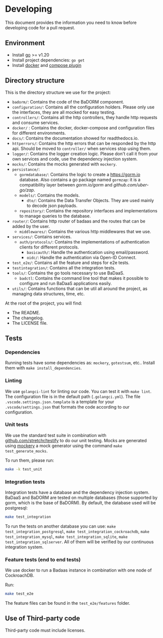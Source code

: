 # Developing

This document provides the information you need to know before developing code for a pull request.

## Environment

- Install [go](https://go.dev/doc/install) >= v1.20
- Install project dependencies: `go get`
- Install [docker](https://docs.docker.com/engine/install/) and [compose plugin](https://docs.docker.com/compose/install/)

## Directory structure

This is the directory structure we use for the project:

- `badorm/`: Contains the code of the BaDORM component.
- `configuration/`: Contains all the configuration holders. Please only use the interfaces, they are all mocked for easy testing.
- `controllers/`: Contains all the http controllers, they handle http requests and consume services.
- `docker/` : Contains the docker, docker-compose and configuration files for different environments.
- `docs/`: Contains the documentation showed for readthedocs.io.
- `httperrors/`: Contains the http errors that can be responded by the http api. Should be moved to `controller/` when services stop using them.
- `logger/`: Contains the logger creation logic. Please don't call it from your own services and code, use the dependency injection system.
- `mocks/`: Contains the mocks generated with `mockery`.
- `persistance/`:
  - `gormdatabase/`: Contains the logic to create a <https://gorm.io> database. Also contains a go package named `gormzap`: it is a compatibility layer between *gorm.io/gorm* and *github.com/uber-go/zap*.
  - `models/`: Contains the models.
    - `dto/`: Contains the Data Transfer Objects. They are used mainly to decode json payloads.
  - `repository/`: Contains the repository interfaces and implementations to manage queries to the database.
- `router/`: Contains http router of badaas and the routes that can be added by the user.
  - `middlewares/`: Contains the various http middlewares that we use.
- `services/`: Contains services.
  - `auth/protocols/`: Contains the implementations of authentication clients for different protocols.
    - `basicauth/`: Handle the authentication using email/password.
    - `oidc/`: Handle the authentication via Open-ID Connect.
- `test_e2e/`: Contains all the feature and steps for e2e tests.
- `testintegration/`: Contains all the integration tests.
- `tools/`: Contains the go tools necessary to use BaDaaS.
  - `badctl`: Contains the command line tool that makes it possible to configure and run BaDaaS applications easily.
- `utils/`: Contains functions that can be util all around the project, as managing data structures, time, etc.

At the root of the project, you will find:

- The README.
- The changelog.
- The LICENSE file.

## Tests

### Dependencies

Running tests have some dependencies as: `mockery`, `gotestsum`, etc.. Install them with `make install_dependencies`.

### Linting

We use `golangci-lint` for linting our code. You can test it with `make lint`. The configuration file is in the default path (`.golangci.yml`). The file `.vscode.settings.json.template` is a template for your `.vscode/settings.json` that formats the code according to our configuration.

### Unit tests

We use the standard test suite in combination with [github.com/stretchr/testify](https://github.com/stretchr/testify) to do our unit testing. Mocks are generated using [mockery](https://github.com/vektra/mockery) a mock generator using the command `make test_generate_mocks`.

To run them, please run:

```sh
make -k test_unit
```

### Integration tests

Integration tests have a database and the dependency injection system. BaDaaS and BaDORM are tested on multiple databases (those supported by gorm, which is the base of BaDORM). By default, the database used will be postgresql:

```sh
make test_integration
```

To run the tests on another database you can use: `make test_integration_postgresql`, `make test_integration_cockroachdb`, `make test_integration_mysql`, `make test_integration_sqlite`, `make test_integration_sqlserver`. All of them will be verified by our continuous integration system.

### Feature tests (end to end tests)

We use docker to run a Badaas instance in combination with one node of CockroachDB.

Run:

```sh
make test_e2e
```

The feature files can be found in the `test_e2e/features` folder.

## Use of Third-party code

Third-party code must include licenses.
